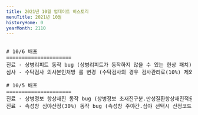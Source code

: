```yaml
---
title: 2021년 10월 업데이트 히스토리
menuTitle: 2021년 10월
historyHome: 0
yearMonth: 2110
---
```


<pre>

<bold># 10/6 배포</bold>
=====================
<span class="box chart">진료</span> - 상병리피트 동작 bug (상병리피트가 동작하지 않을 수 있는 현상 패치)
<span class="box inspect">심사</span> - 수탁검사 의사본인처방 룰 변경 (수탁검사의 경우 검사관리료(10%) 제외 및 100% 청구)

<bold># 10/5 배포</bold>
=====================
<span class="box chart">진료</span> - 상병정보 항상재진 동작 bug (상병정보 초재진구분.만성질환항상재진적용 참조)
<span class="box chart">진료</span> - 속성창 심야산정(30%) 동작 bug (속성창 주야간.심야 선택시 산정코드 '080'(30%) 산정)


</pre>